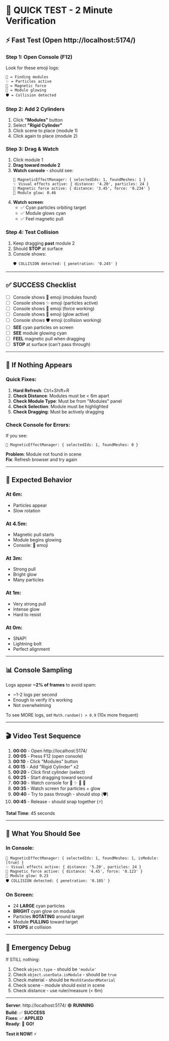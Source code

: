 # 🚀 QUICK TEST - 2 Minute Verification

## ⚡ Fast Test (Open http://localhost:5174/)

### **Step 1: Open Console** (F12)

Look for these emoji logs:

```
🎯 = Finding modules
✨ = Particles active
🧲 = Magnetic force
💎 = Module glowing
🛡️ = Collision detected
```

### **Step 2: Add 2 Cylinders**

1. Click **"Modules"** button
2. Select **"Rigid Cylinder"**
3. Click scene to place (module 1)
4. Click again to place (module 2)

### **Step 3: Drag & Watch**

1. Click module 1
2. **Drag toward module 2**
3. **Watch console** - should see:
   ```
   🎯 MagneticEffectManager: { selectedIds: 1, foundMeshes: 1 }
   ✨ Visual effects active: { distance: '4.20', particles: 24 }
   🧲 Magnetic force active: { distance: '3.45', force: '0.234' }
   💎 Module glow: 0.46
   ```
4. **Watch screen**:
   - ✅ Cyan particles orbiting target
   - ✅ Module glows cyan
   - ✅ Feel magnetic pull

### **Step 4: Test Collision**

1. Keep dragging **past** module 2
2. Should **STOP** at surface
3. Console shows:
   ```
   🛡️ COLLISION detected: { penetration: '0.245' }
   ```

---

## ✅ SUCCESS Checklist

- [ ] Console shows 🎯 emoji (modules found)
- [ ] Console shows ✨ emoji (particles active)
- [ ] Console shows 🧲 emoji (force working)
- [ ] Console shows 💎 emoji (glow active)
- [ ] Console shows 🛡️ emoji (collision working)
- [ ] **SEE** cyan particles on screen
- [ ] **SEE** module glowing cyan
- [ ] **FEEL** magnetic pull when dragging
- [ ] **STOP** at surface (can't pass through)

---

## 🐛 If Nothing Appears

### **Quick Fixes**:

1. **Hard Refresh**: Ctrl+Shift+R
2. **Check Distance**: Modules must be < 6m apart
3. **Check Module Type**: Must be from "Modules" panel
4. **Check Selection**: Module must be highlighted
5. **Check Dragging**: Must be actively dragging

### **Check Console for Errors**:

If you see:

```
🎯 MagneticEffectManager: { selectedIds: 1, foundMeshes: 0 }
```

**Problem**: Module not found in scene  
**Fix**: Refresh browser and try again

---

## 🎯 Expected Behavior

### **At 6m**:

- Particles appear
- Slow rotation

### **At 4.5m**:

- Magnetic pull starts
- Module begins glowing
- Console: 🧲 emoji

### **At 3m**:

- Strong pull
- Bright glow
- Many particles

### **At 1m**:

- Very strong pull
- Intense glow
- Hard to resist

### **At 0m**:

- SNAP!
- Lightning bolt
- Perfect alignment

---

## 📊 Console Sampling

Logs appear **~2% of frames** to avoid spam:

- ~1-2 logs per second
- Enough to verify it's working
- Not overwhelming

To see MORE logs, set `Math.random() > 0.9` (10x more frequent)

---

## 🎬 Video Test Sequence

1. **00:00** - Open http://localhost:5174/
2. **00:05** - Press F12 (open console)
3. **00:10** - Click "Modules" button
4. **00:15** - Add "Rigid Cylinder" x2
5. **00:20** - Click first cylinder (select)
6. **00:25** - Start dragging toward second
7. **00:30** - Watch console for 🎯 ✨ 🧲 💎
8. **00:35** - Watch screen for particles + glow
9. **00:40** - Try to pass through - should stop (🛡️)
10. **00:45** - Release - should snap together (⚡)

**Total Time**: 45 seconds

---

## 🎯 What You Should See

### **In Console**:

```
🎯 MagneticEffectManager: { selectedIds: 1, foundMeshes: 1, isModule: [true] }
✨ Visual effects active: { distance: '5.20', particles: 24 }
🧲 Magnetic force active: { distance: '4.45', force: '0.123' }
💎 Module glow: 0.23
🛡️ COLLISION detected: { penetration: '0.185' }
```

### **On Screen**:

- 24 **LARGE** cyan particles
- **BRIGHT** cyan glow on module
- Particles **ROTATING** around target
- Module **PULLING** toward target
- **STOPS** at collision

---

## 🚨 Emergency Debug

If STILL nothing:

1. Check `object.type` - should be `'module'`
2. Check `object.userData.isModule` - should be `true`
3. Check material - should be `MeshStandardMaterial`
4. Check scene - module should exist in scene
5. Check distance - use ruler/measure (< 6m)

---

**Server**: http://localhost:5174/ 🟢 **RUNNING**  
**Build**: ✅ **SUCCESS**  
**Fixes**: ✅ **APPLIED**  
**Ready**: 🚀 **GO!**

**Test it NOW!** ⚡
